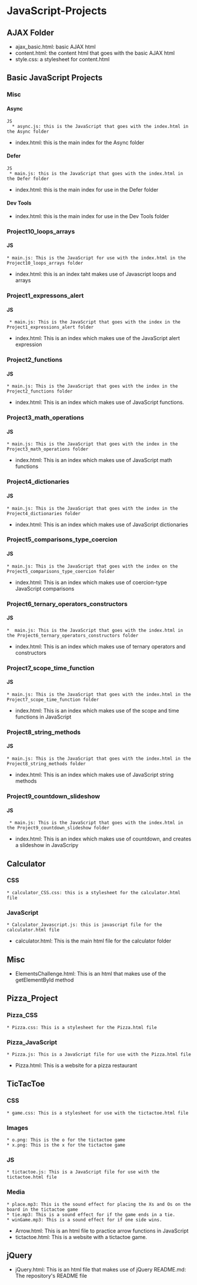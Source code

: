 # JavaScript-Projects
## AJAX Folder
  * ajax_basic.html: basic AJAX html
  * content.html: the content html that goes with the basic AJAX html
  * style.css: a stylesheet for content.html
## Basic JavaScript Projects
  ### Misc
   #### Async
    JS
      * async.js: this is the JavaScript that goes with the index.html in the Async folder
   *  index.html: this is the main index for the Async folder
   #### Defer
    JS
     * main.js: this is the JavaScript that goes with the index.html in the Defer folder
   * index.html: this is the main index for use in the Defer folder
   #### Dev Tools
   * index.html: this is the main index for use in the Dev Tools folder
  ### Project10_loops_arrays
   #### JS
    * main.js: This is the JavaScript for use with the index.html in the Project10_loops_arrays folder
   * index.html: this is an index taht makes use of Javascript loops and arrays
  ### Project1_expressons_alert
   #### JS
     * main.js: This is the JavaScript that goes with the index in the Project1_expressions_alert folder
   * index.html: This is an index which makes use of the JavaScript alert expression
  ### Project2_functions
   #### JS
    * main.js: This is the JavaScript that goes with the index in the Project2_functions folder
   * index.html: This is an index which makes use of JavaScript functions.
  ### Project3_math_operations
   #### JS
    * main.js: This is the JavaScript that goes with the index in the Project3_math_operations folder
   * index.html: This is an index which makes use of JavaScript math functions
  ### Project4_dictionaries
   #### JS
    * main.js: This is the JavaScript that goes with the index in the Project4_dictionaries folder
   * index.html:  This is an index which makes use of JavaScript dictionaries
  ### Project5_comparisons_type_coercion
   #### JS
    * main.js: This is the JavaScript that goes with the index on the Project5_comparisons_type_coercion folder
   * index.html: This is an index which makes use of coercion-type JavaScript comparisons
  ### Project6_ternary_operators_constructors
   #### JS
    *  main.js: This is the JavaScript that goes with the index.html in the Project6_ternary_operators_constructors folder
   * index.html: This is an index which makes use of ternary operators and constructors
  ### Project7_scope_time_function
   #### JS
    * main.js: This is the JavaScript that goes with the index.html in the Project7_scope_time_function folder
   * index.html: This is an index which makes use of the scope and time functions in JavaScript
  ### Project8_string_methods
   #### JS
    * main.js: This is the JavaScript that goes with the index.html in the Project8_string_methods folder
   * index.html: This is an index which makes use of JavaScript string methods
  ### Project9_countdown_slideshow
   #### JS
     * main.js: This is the JavaScript that goes with the index.html in the Project9_countdown_slideshow folder
   * index.html: This is an index which makes use of countdown, and creates a slideshow in JavaScripy
## Calculator
 ### CSS
    * calculator_CSS.css: this is a stylesheet for the calculator.html file
 ### JavaScript
    * Calculator_Javascript.js: this is javascript file for the calculator.html file
  * calculator.html: This is the main html file for the calculator folder
## Misc
  * ElementsChallenge.html: This is an html that makes use of the getElementById method
## Pizza_Project
 ### Pizza_CSS
    * Pizza.css: This is a stylesheet for the Pizza.html file
 ### Pizza_JavaScript
    * Pizza.js: This is a JavaScript file for use with the Pizza.html file
  * Pizza.html: This is a website for a pizza restaurant
## TicTacToe
 ### CSS
    * game.css: This is a stylesheet for use with the tictactoe.html file
 ### Images
    * o.png: This is the o for the tictactoe game
    * x.png: This is the x for the tictactoe game
 ### JS
    * tictactoe.js: This is a JavaScript file for use with the tictactoe.html file
 ### Media
    * place.mp3: This is the sound effect for placing the Xs and Os on the board in the tictactoe game
    * tie.mp3: This is a sound effect for if the game ends in a tie.
    * winGame.mp3: This is a sound effect for if one side wins.
  * Arrow.html: This is an html file to practice arrow functions in JavaScript
  * tictactoe.html: This is a website with a tictactoe game.
## jQuery
  * jQuery.html: This is an html file that makes use of jQuery
README.md: The repository's README file
   
       
